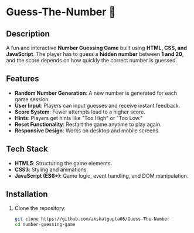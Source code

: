 # Guess-The-Number 🎲

## Description
A fun and interactive **Number Guessing Game** built using **HTML, CSS, and JavaScript**. The player has to guess a **hidden number** between **1 and 20**, and the score depends on how quickly the correct number is guessed.

## Features
- **Random Number Generation**: A new number is generated for each game session.
- **User Input**: Players can input guesses and receive instant feedback.
- **Score System**: Fewer attempts lead to a higher score.
- **Hints**: Players get hints like "Too High" or "Too Low."
- **Reset Functionality**: Restart the game anytime to play again.
- **Responsive Design**: Works on desktop and mobile screens.

## Tech Stack
- **HTML5**: Structuring the game elements.
- **CSS3**: Styling and animations.
- **JavaScript (ES6+)**: Game logic, event handling, and DOM manipulation.

## Installation

1. Clone the repository:
   ```sh
   git clone https://github.com/akshatgupta06/Guess-The-Number
   cd number-guessing-game
